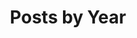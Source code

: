 ---
title: "Posts by Year"
tagline: "Browse blog posts by year—featuring insights on mobile engineering, debugging, system design, and real-world leadership challenges."
permalink: /archive/
layout: posts
author_profile: true
description: "Browse blog posts by year—featuring insights on mobile engineering, debugging, system design, and real-world leadership challenges."
---